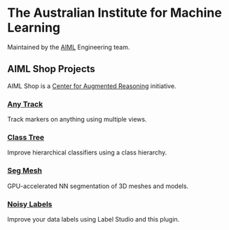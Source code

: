 The Australian Institute for Machine Learning
========================

Maintained by the [AIML](https://www.adelaide.edu.au/aiml/) Engineering team.

## AIML Shop Projects

AIML Shop is a [Center for Augmented Reasoning](https://www.adelaide.edu.au/aiml/car) initiative.

### [Any Track](https://github.com/aiml-au/anytrack)

Track markers on anything using multiple views.

### [Class Tree](https://github.com/aiml-au/classtree)

Improve hierarchical classifiers using a class hierarchy.

### [Seg Mesh](https://github.com/aiml-au/segmesh)

GPU-accelerated NN segmentation of 3D meshes and models.

### [Noisy Labels](https://github.com/aiml-au/noisylabels)

Improve your data labels using Label Studio and this plugin.
